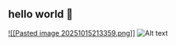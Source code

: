 ## hello world 🤖

<!--
**vsoboldmitriev/vsoboldmitriev** is a ✨ _special_ ✨ repository because its `README.md` (this file) appears on your GitHub profile.

Here are some ideas to get you started:

- 🔭 I’m currently working on ...
- 🌱 I’m currently learning ...
- 👯 I’m looking to collaborate on ...
- 🤔 I’m looking for help with ...
- 💬 Ask me about ...
- 📫 How to reach me: ...
- 😄 Pronouns: ...
- ⚡ Fun fact: ...
-->

[![[Pasted image 20251015213359.png]]](https://i.pinimg.com/originals/26/27/01/26270164dedb3897539674f31268c37b.gif)
![Alt text](https://spotify-recently-played-readme.vercel.app/api?user=11747210&count=10&width=500)
